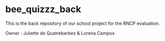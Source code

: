# bee_quizzz_back
This is the back repository of our school project for the RNCP evaluation.

Owner : Juliette de Quatrebarbes & Lorena Campos

